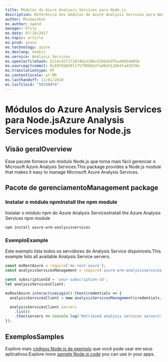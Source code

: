 ```yaml
---
title: Módulos do Azure Analysis Services para Node.js
description: Referência dos módulos do Azure Analysis Services para Node.js
author: Minewiskan
ms.author: owend
manager: kfile
ms.date: 07/18/2017
ms.topic: article
ms.prod: azure
ms.technology: azure
ms.devlang: nodejs
ms.service: Analysis Services
ms.openlocfilehash: 5214cd2f171074ba330bc639643dfba490540856
ms.sourcegitcommit: 8c6935b6591175798b8e37ad0e511864fad3478e
ms.translationtype: HT
ms.contentlocale: pt-BR
ms.lasthandoff: 11/01/2018
ms.locfileid: "50339974"
---
```

# <a name="azure-analysis-services-modules-for-nodejs"></a><span data-ttu-id="f8594-103">Módulos do Azure Analysis Services para Node.js</span><span class="sxs-lookup"><span data-stu-id="f8594-103">Azure Analysis Services modules for Node.js</span></span>

## <a name="overview"></a><span data-ttu-id="f8594-104">Visão geral</span><span class="sxs-lookup"><span data-stu-id="f8594-104">Overview</span></span>
<span data-ttu-id="f8594-105">Esse pacote fornece um módulo Node.js que torna mais fácil gerenciar o Microsoft Azure Analysis Services.</span><span class="sxs-lookup"><span data-stu-id="f8594-105">This package provides a Node.js module that makes it easy to manage Microsoft Azure Analysis Services.</span></span>

## <a name="management-package"></a><span data-ttu-id="f8594-106">Pacote de gerenciamento</span><span class="sxs-lookup"><span data-stu-id="f8594-106">Management package</span></span>

### <a name="install-the-npm-module"></a><span data-ttu-id="f8594-107">Instalar o módulo npm</span><span class="sxs-lookup"><span data-stu-id="f8594-107">Install the npm module</span></span>

<span data-ttu-id="f8594-108">Instalar o módulo npm do Azure Analysis Services</span><span class="sxs-lookup"><span data-stu-id="f8594-108">Install the Azure Analysis Services npm module</span></span>

```bash
npm install azure-arm-analysisservices
```

### <a name="example"></a><span data-ttu-id="f8594-109">Exemplo</span><span class="sxs-lookup"><span data-stu-id="f8594-109">Example</span></span>

<span data-ttu-id="f8594-110">Este exemplo lista todos os servidores do Analysis Service disponíveis.</span><span class="sxs-lookup"><span data-stu-id="f8594-110">This example lists all available Analysis Service servers.</span></span>

```javascript
const msRestAzure = require('ms-rest-azure');
const analysisServicesManagement = require('azure-arm-analysisservices');

const subscriptionId = 'your-subscription-id';
let analysisServicesClient;

msRestAzure.interactiveLogin().then(credentials => {
  analysisServicesClient = new analysisServicesManagement(credentials, subscriptionId);

  analysisServicesClient.servers
    .list()
    .then(servers => console.log('Retrieved analysis services servers: ', servers));
});
```

## <a name="samples"></a><span data-ttu-id="f8594-111">Exemplos</span><span class="sxs-lookup"><span data-stu-id="f8594-111">Samples</span></span>

<span data-ttu-id="f8594-112">Explore mais [códigos Node.js de exemplo](https://azure.microsoft.com/resources/samples/?platform=nodejs) que você pode usar em seus aplicativos.</span><span class="sxs-lookup"><span data-stu-id="f8594-112">Explore more [sample Node.js code](https://azure.microsoft.com/resources/samples/?platform=nodejs) you can use in your apps.</span></span>
